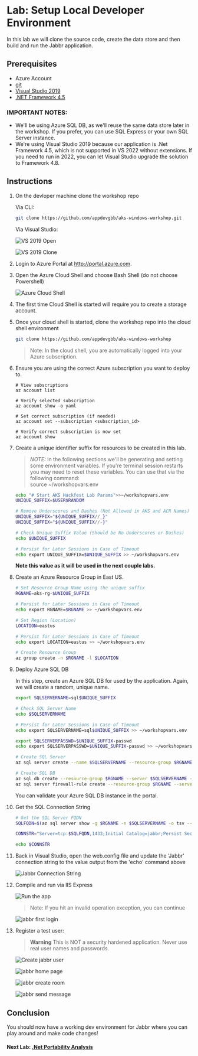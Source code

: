 # Lab: Setup Local Developer Environment

In this lab we will clone the source code, create the data store and then build and run the Jabbr application.

## Prerequisites

- Azure Account
- [git](https://git-scm.com/book/en/v2/Getting-Started-Installing-Git)
- [Visual Studio 2019](https://visualstudio.microsoft.com/vs/older-downloads/)
- [.NET Framework 4.5](https://www.microsoft.com/en-us/download/details.aspx?id=30653)

### IMPORTANT NOTES:
* We'll be using Azure SQL DB, as we'll reuse the same data store later in the workshop. If you prefer, you can use SQL Express or your own SQL Server instance.
* We're using Visual Studio 2019 because our application is .Net Framework 4.5, which is not supported in VS 2022 without extensions. If you need to run in 2022, you can let Visual Studio upgrade the solution to Framework 4.8.

## Instructions

1. On the devloper machine clone the workshop repo
    
    Via CLI:
    ```bash
    git clone https://github.com/appdevgbb/aks-windows-workshop.git
    ```

    Via Visual Studio:

    ![VS 2019 Open](../../assets/img/local-dev-setup/vs2019open.jpg)

    ![VS 2019 Clone](../../assets/img/local-dev-setup/vs2019clone.jpg)
    
1. Login to Azure Portal at http://portal.azure.com.

1. Open the Azure Cloud Shell and choose Bash Shell (do not choose Powershell)

   ![Azure Cloud Shell](../../assets/img/img-cloud-shell.png "Azure Cloud Shell")

1. The first time Cloud Shell is started will require you to create a storage account.

1. Once your cloud shell is started, clone the workshop repo into the cloud shell environment

   ```bash
   git clone https://github.com/appdevgbb/aks-windows-workshop
   ```
   > Note: In the cloud shell, you are automatically logged into your Azure subscription.

1. Ensure you are using the correct Azure subscription you want to deploy to.

   ```
   # View subscriptions
   az account list
   ```

   ```
   # Verify selected subscription
   az account show -o yaml
   ```

   ```
   # Set correct subscription (if needed)
   az account set --subscription <subscription_id>

   # Verify correct subscription is now set
   az account show
   ```

1. Create a unique identifier suffix for resources to be created in this lab.

    > *NOTE:* In the following sections we'll be generating and setting some environment variables. If you're terminal session restarts you may need to reset these variables. You can use that via the following command:<br>
    source ~/workshopvars.env

    ```bash
    echo "# Start AKS Hackfest Lab Params">>~/workshopvars.env
    UNIQUE_SUFFIX=$USER$RANDOM
    
    # Remove Underscores and Dashes (Not Allowed in AKS and ACR Names)
    UNIQUE_SUFFIX="${UNIQUE_SUFFIX//_}"
    UNIQUE_SUFFIX="${UNIQUE_SUFFIX//-}"
    
    # Check Unique Suffix Value (Should be No Underscores or Dashes)
    echo $UNIQUE_SUFFIX
    
    # Persist for Later Sessions in Case of Timeout
    echo export UNIQUE_SUFFIX=$UNIQUE_SUFFIX >> ~/workshopvars.env
    ```

   **Note this value as it will be used in the next couple labs.**

1. Create an Azure Resource Group in East US.

   ```bash
   # Set Resource Group Name using the unique suffix
   RGNAME=aks-rg-$UNIQUE_SUFFIX
   
   # Persist for Later Sessions in Case of Timeout
   echo export RGNAME=$RGNAME >> ~/workshopvars.env
   
   # Set Region (Location)
   LOCATION=eastus
   
   # Persist for Later Sessions in Case of Timeout
   echo export LOCATION=eastus >> ~/workshopvars.env
   
   # Create Resource Group
   az group create -n $RGNAME -l $LOCATION
   ```

1. Deploy Azure SQL DB

    In this step, create an Azure SQL DB for used by the application. Again, we will create a random, unique name.

    ```bash
    export SQLSERVERNAME=sql$UNIQUE_SUFFIX
    
    # Check SQL Server Name
    echo $SQLSERVERNAME
    
    # Persist for Later Sessions in Case of Timeout
    echo export SQLSERVERNAME=sql$UNIQUE_SUFFIX >> ~/workshopvars.env

    export SQLSERVERPASSWD=$UNIQUE_SUFFIX-passwd
    echo export SQLSERVERPASSWD=$UNIQUE_SUFFIX-passwd >> ~/workshopvars.env
    
    # Create SQL Server
    az sql server create --name $SQLSERVERNAME --resource-group $RGNAME --admin-user sqladmin --admin-password $SQLSERVERPASSWD

    # Create SQL DB
    az sql db create --resource-group $RGNAME --server $SQLSERVERNAME --name jabbr --edition GeneralPurpose
    az sql server firewall-rule create --resource-group $RGNAME --server $SQLSERVERNAME -n AllowYourIp --start-ip-address 0.0.0.0 --end-ip-address 0.0.0.0
    ```

    You can validate your Azure SQL DB instance in the portal.

1. Get the SQL Connection String

    ```bash
    # Get the SQL Server FQDN
    SQLFQDN=$(az sql server show -g $RGNAME -n $SQLSERVERNAME -o tsv --query fullyQualifiedDomainName)

    CONNSTR="Server=tcp:$SQLFQDN,1433;Initial Catalog=jabbr;Persist Security Info=False;User ID=sqladmin;Password=$SQLSERVERPASSWD;MultipleActiveResultSets=False;Encrypt=True;TrustServerCertificate=False;Connection Timeout=30;"

    echo $CONNSTR
    ```

1. Back in Visual Studio, open the web.config file and update the 'Jabbr' connection string to the value output from the 'echo' command above

    ![Jabbr Connection String](../../assets/img/local-dev-setup/jabbrconnstr.jpg)

1. Compile and run via IIS Express

    ![Run the app](../../assets/img/local-dev-setup/runiisexpress.jpg)

    >Note: If you hit an invalid operation exception, you can continue

    ![jabbr first login](../../assets/img/local-dev-setup/jabbrfirstlogin.jpg)

1. Register a test user:

    > **Warning**
    > This is NOT a security hardened application. Never use real user names and passwords.

    ![Create jabbr user](../../assets/img/local-dev-setup/jabbrcreateuser.jpg)

    ![jabbr home page](../../assets/img/local-dev-setup/jabbrhomepage.jpg)

    ![jabbr create room](../../assets/img/local-dev-setup/jabbrcreateroom.jpg)

    ![jabbr send message](../../assets/img/local-dev-setup/jabbrsendmessage.jpg)

## Conclusion

You should now have a working dev environment for Jabbr where you can play around and make code changes!

#### Next Lab: [.Net Portability Analysis](labs/portability-analysis/portability-analysis.md)